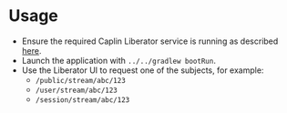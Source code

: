 # Usage

* Ensure the required Caplin Liberator service is running as described [here](../README.md#requirements).
* Launch the application with `../../gradlew bootRun`.
* Use the Liberator UI to request one of the subjects, for example:
  * `/public/stream/abc/123`
  * `/user/stream/abc/123`
  * `/session/stream/abc/123`